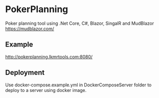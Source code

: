 # PokerPlanning
Poker planning tool using .Net Core, C#, Blazor, SingalR and MudBlazor https://mudblazor.com/
## Example
http://pokerplanning.lkmrtools.com:8080/

## Deployment
Use docker-compose.example.yml in DockerComposeServer folder to deploy to a server using docker image.




